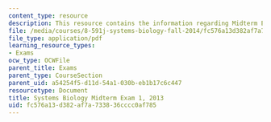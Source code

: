 ```yaml
---
content_type: resource
description: This resource contains the information regarding Midterm Exam 1, 2013.
file: /media/courses/8-591j-systems-biology-fall-2014/fc576a13d382af7a733836cccc0af785_MIT8_591JF14_Exam1_2013.pdf
file_type: application/pdf
learning_resource_types:
- Exams
ocw_type: OCWFile
parent_title: Exams
parent_type: CourseSection
parent_uid: a54254f5-d11d-54a1-030b-eb1b17c6c447
resourcetype: Document
title: Systems Biology Midterm Exam 1, 2013
uid: fc576a13-d382-af7a-7338-36cccc0af785
---
```

